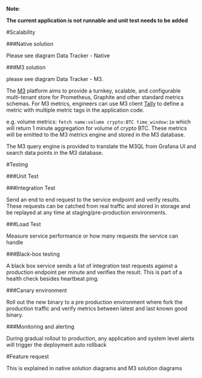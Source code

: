 **Note**: 

**The current application is not runnable and unit test needs to be added**


#Scalability

###Native solution

Please see diagram Data Tracker - Native

###M3 solution

please see diagram Data Tracker - M3.

The [M3](https://m3db.io/) platform aims to provide a turnkey, scalable, and configurable multi-tenant store for Prometheus, Graphite and other standard metrics schemas.
For M3 metrics, engineers can use M3 client [Tally](https://github.com/uber-java/tally) to define a metric with multiple metric tags in the application code.

e.g. volume metrics: `fetch name:volume crypto:BTC time_window:1m`  which will return 1 minute aggregation for volume of crypto BTC. These metrics will be emitted to the M3 metrics engine and stored in the M3 database.

The M3 query engine is provided to translate the M3QL from Grafana UI and search data points in the M3 database.


#Testing

###Unit Test

###Integration Test

Send an end to end request to the service endpoint and verify results. These requests can be catched from real traffic and stored in storage and be replayed at any time at staging/pre-production environments.

###Load Test

Measure service performance or how many requests the service can handle

###Black-box testing

A black box service sends a list of integration test requests against a production endpoint per minute and verifies the result. This is part of a health check besides heartbeat ping.

###Canary environment

Roll out the new binary to a pre production environment where fork the production traffic and verify metrics between latest and last known good binary.

###Monitoring and alerting

During gradual rollout to production, any application and system level alerts will trigger the deployment auto rollback


#Feature request

This is explained in native solution diagrams and M3 solution diagrams